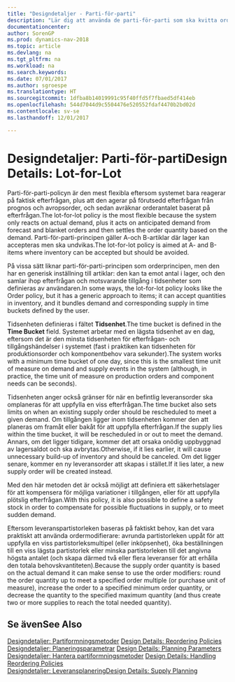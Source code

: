```yaml
---
title: "Designdetaljer - Parti-för-parti"
description: "Lär dig att använda de parti-för-parti som ska kvitta orderkvantiteten baserat på behov."
documentationcenter: 
author: SorenGP
ms.prod: dynamics-nav-2018
ms.topic: article
ms.devlang: na
ms.tgt_pltfrm: na
ms.workload: na
ms.search.keywords: 
ms.date: 07/01/2017
ms.author: sgroespe
ms.translationtype: HT
ms.sourcegitcommit: 1dfba8b14019991c95f40ffd5f7fbaed5df414eb
ms.openlocfilehash: 544d7044d9c5504476e520552fdaf4470b2bd02d
ms.contentlocale: sv-se
ms.lasthandoff: 12/01/2017

---
```

# <a name="design-details-lot-for-lot"></a><span data-ttu-id="3fe91-103">Designdetaljer: Parti-för-parti</span><span class="sxs-lookup"><span data-stu-id="3fe91-103">Design Details: Lot-for-Lot</span></span>
<span data-ttu-id="3fe91-104">Parti-för-parti-policyn är den mest flexibla eftersom systemet bara reagerar på faktisk efterfrågan, plus att den agerar på förutsedd efterfrågan från prognos och avropsorder, och sedan avräknar orderantalet baserat på efterfrågan.</span><span class="sxs-lookup"><span data-stu-id="3fe91-104">The lot-for-lot policy is the most flexible because the system only reacts on actual demand, plus it acts on anticipated demand from forecast and blanket orders and then settles the order quantity based on the demand.</span></span> <span data-ttu-id="3fe91-105">Parti-för-parti-principen gäller A-och B-artiklar där lager kan accepteras men ska undvikas.</span><span class="sxs-lookup"><span data-stu-id="3fe91-105">The lot-for-lot policy is aimed at A- and B-items where inventory can be accepted but should be avoided.</span></span>  
  
<span data-ttu-id="3fe91-106">På vissa sätt liknar parti-för-parti-principen som orderprincipen, men den har en generisk inställning till artiklar: den kan ta emot antal i lager, och den samlar ihop efterfrågan och motsvarande tillgång i tidsenheter som definieras av användaren.</span><span class="sxs-lookup"><span data-stu-id="3fe91-106">In some ways, the lot-for-lot policy looks like the Order policy, but it has a generic approach to items; it can accept quantities in inventory, and it bundles demand and corresponding supply in time buckets defined by the user.</span></span>  
  
<span data-ttu-id="3fe91-107">Tidsenheten definieras i fältet **Tidsenhet**.</span><span class="sxs-lookup"><span data-stu-id="3fe91-107">The time bucket is defined in the **Time Bucket** field.</span></span> <span data-ttu-id="3fe91-108">Systemet arbetar med en lägsta tidsenhet av en dag, eftersom det är den minsta tidsenheten för efterfrågan- och tillgångshändelser i systemet (fast i praktiken kan tidsenheten för produktionsorder och komponentbehov vara sekunder).</span><span class="sxs-lookup"><span data-stu-id="3fe91-108">The system works with a minimum time bucket of one day, since this is the smallest time unit of measure on demand and supply events in the system (although, in practice, the time unit of measure on production orders and component needs can be seconds).</span></span>  
  
<span data-ttu-id="3fe91-109">Tidsenheten anger också gränser för när en befintlig leveransorder ska omplaneras för att uppfylla en viss efterfrågan.</span><span class="sxs-lookup"><span data-stu-id="3fe91-109">The time bucket also sets limits on when an existing supply order should be rescheduled to meet a given demand.</span></span> <span data-ttu-id="3fe91-110">Om tillgången ligger inom tidsenheten kommer den att planeras om framåt eller bakåt för att uppfylla efterfrågan.</span><span class="sxs-lookup"><span data-stu-id="3fe91-110">If the supply lies within the time bucket, it will be rescheduled in or out to meet the demand.</span></span> <span data-ttu-id="3fe91-111">Annars, om det ligger tidigare, kommer det att orsaka onödig uppbyggnad av lagersaldot och ska avbrytas.</span><span class="sxs-lookup"><span data-stu-id="3fe91-111">Otherwise, if it lies earlier, it will cause unnecessary build-up of inventory and should be canceled.</span></span> <span data-ttu-id="3fe91-112">Om det ligger senare, kommer en ny leveransorder att skapas i stället.</span><span class="sxs-lookup"><span data-stu-id="3fe91-112">If it lies later, a new supply order will be created instead.</span></span>  
  
<span data-ttu-id="3fe91-113">Med den här metoden det är också möjligt att definiera ett säkerhetslager för att kompensera för möjliga variationer i tillgången, eller för att uppfylla plötslig efterfrågan.</span><span class="sxs-lookup"><span data-stu-id="3fe91-113">With this policy, it is also possible to define a safety stock in order to compensate for possible fluctuations in supply, or to meet sudden demand.</span></span>  
  
<span data-ttu-id="3fe91-114">Eftersom leveranspartistorleken baseras på faktiskt behov, kan det vara praktiskt att använda ordermodifierare: avrunda partistorleken uppåt för att uppfylla en viss partistorleksmultipel (eller inköpsenhet), öka beställningen till en viss lägsta partistorlek eller minska partistorleken till det angivna högsta antalet (och skapa därmed två eller flera leveranser för att erhålla den totala behovskvantiteten).</span><span class="sxs-lookup"><span data-stu-id="3fe91-114">Because the supply order quantity is based on the actual demand it can make sense to use the order modifiers: round the order quantity up to meet a specified order multiple (or purchase unit of measure), increase the order to a specified minimum order quantity, or decrease the quantity to the specified maximum quantity (and thus create two or more supplies to reach the total needed quantity).</span></span>  
  
## <a name="see-also"></a><span data-ttu-id="3fe91-115">Se även</span><span class="sxs-lookup"><span data-stu-id="3fe91-115">See Also</span></span>  
<span data-ttu-id="3fe91-116">[Designdetaljer: Partiformningsmetoder](design-details-reordering-policies.md) </span><span class="sxs-lookup"><span data-stu-id="3fe91-116">[Design Details: Reordering Policies](design-details-reordering-policies.md) </span></span>  
<span data-ttu-id="3fe91-117">[Designdetaljer: Planeringsparametrar](design-details-planning-parameters.md) </span><span class="sxs-lookup"><span data-stu-id="3fe91-117">[Design Details: Planning Parameters](design-details-planning-parameters.md) </span></span>  
<span data-ttu-id="3fe91-118">[Designdetaljer: Hantera partiformningsmetoder](design-details-handling-reordering-policies.md) </span><span class="sxs-lookup"><span data-stu-id="3fe91-118">[Design Details: Handling Reordering Policies](design-details-handling-reordering-policies.md) </span></span>  
[<span data-ttu-id="3fe91-119">Designdetaljer: Leveransplanering</span><span class="sxs-lookup"><span data-stu-id="3fe91-119">Design Details: Supply Planning</span></span>](design-details-supply-planning.md)
